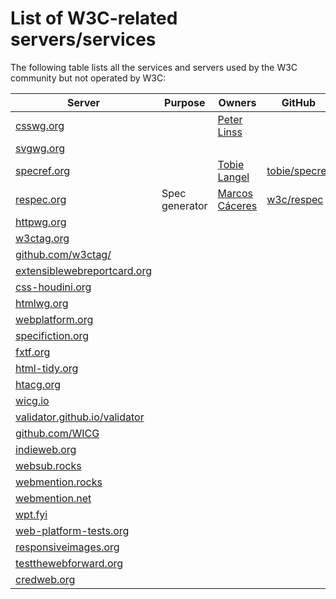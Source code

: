 # List of W3C-related servers/services

The following table lists all the services and servers used by the W3C community but not operated by W3C:

| Server | Purpose | Owners | GitHub | Comments |
| --- | --- | --- | --- | --- |
| [csswg.org](https://csswg.org/) | | [Peter Linss](mailto:w3c@linss.com)| |
| [svgwg.org](https://svgwg.org/) | | | |
| [specref.org](https://specref.org/) | | [Tobie Langel](mailto:tobie@unlockopen.com) | [tobie/specref](https://github.com/tobie/specref) |
| [respec.org](https://respec.org/) | Spec generator | [Marcos Cáceres](mailto:marcosc@w3.org)| [w3c/respec](https://github.com/w3c/respec) |
| [httpwg.org](https://httpwg.org/) | | | |
| [w3ctag.org](https://w3ctag.org/) | | | |
| [github.com/w3ctag/](https://github.com/w3ctag) | | | |
| [extensiblewebreportcard.org](https://extensiblewebreportcard.org/) | | | |
| [css-houdini.org](https://wiki.css-houdini.org/) | | | |
| [htmlwg.org](https://drafts.htmlwg.org/) | | | |
| [webplatform.org](https://specs.webplatform.org/) | | | |
| [specifiction.org](https://discourse.specifiction.org/) | | | |
| [fxtf.org](https://fxtf.org/) | | | |
| [html-tidy.org](https://www.html-tidy.org/) | | | |
| [htacg.org](https://www.htacg.org/) | | | |
| [wicg.io](https://discourse.wicg.io/) | | | |
| [validator.github.io/validator](https://validator.github.io/validator/) | | | |
| [github.com/WICG](https://github.com/WICG) | | | |
| [indieweb.org](https://indieweb.org/) | | | |
| [websub.rocks](https://websub.rocks/) | | | |
| [webmention.rocks](https://webmention.rocks/) | | | |
| [webmention.net](https://webmention.net/) | | | |
| [wpt.fyi](https://wpt.fyi/) | | | |
| [web-platform-tests.org](https://web-platform-tests.org/) | | | |
| [responsiveimages.org](https://responsiveimages.org/) | | | |
| [testthewebforward.org](https://testthewebforward.org/) | | | |
| [credweb.org](https://credweb.org/) | | | |
